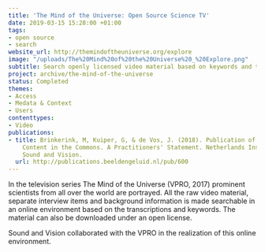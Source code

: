 ```yaml
---
title: 'The Mind of the Universe: Open Source Science TV'
date: 2019-03-15 15:28:00 +01:00
tags:
- open source
- search
website_url: http://themindoftheuniverse.org/explore
image: "/uploads/The%20Mind%20of%20the%20Universe%20_%20Explore.png"
subtitle: Search openly licensed video material based on keywords and transcriptions
project: archive/the-mind-of-the-universe
status: Completed
themes:
- Access
- Medata & Context
- Users
contenttypes:
- Video
publications:
- title: Brinkerink, M, Kuiper, G, & de Vos, J. (2018). Publication of Public Broadcasting
    Content in the Commons. A Practitioners' Statement. Netherlands Institute for
    Sound and Vision.
  url: http://publications.beeldengeluid.nl/pub/600
---
```


In the television series The Mind of the Universe (VPRO, 2017) prominent scientists from all over the world are portrayed. All the raw video material, separate interview items and background information is made searchable in an online environment based on the transcriptions and keywords. The material can also be downloaded under an open license. 

Sound and Vision collaborated with the VPRO in the realization of this online environment.
